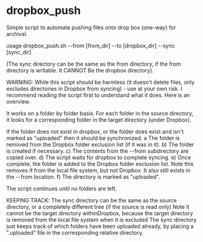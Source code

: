 # dropbox_push
Simple script to automate pushing files onto drop box (one-way) for archival. 

usage dropbox_push.sh --from [from_dir] --to [dropbox_dir] --sync [sync_dir]

(The sync directory can be the same as the from directory, if the from directory is writable. It CANNOT Be the dropbox directory).

WARNING: While this script should be harmless (it doesn't delete files, only excludes directories in Dropbox from syncing) - use at your own risk. 
I recommend reading the script first to understand what it does. Here is an overview.

It works on a folder by folder basis.
For each folder in the source directory, it looks for a corresponding folder in the target directory (under Dropbox).

If the folder does not exist in dropbox, or the folder does exist and isn't marked as "uploaded" then it should be synchronized.
   a The folder is removed from the Dropbox folder exclusion list (if it was in it).
   b) The folder is created if necessary.
   c) The contents from the --from subdirectory are copied over.
   d) The script waits for dropbox to complete syncing.
   e) Once complete, the folder is added to the Dropbox folder exclusion list. Note this removes if from the local file system, but not Dropbox. It also still exists in the --from location.
   f) The directory is marked as "uploaded".

The script continues until no folders are left.

KEEPING TRACK:
The sync directory can be the same as the source directory, or a completely different tree (if the source is read only)
Note it cannot be the target directory withinDropbox, because the target directory is removed from the local file system when it is excluded
The sync directory just keeps track of which folders have been uploaded already, by placing a ".uploaded" file in the corresponding relative directory.
